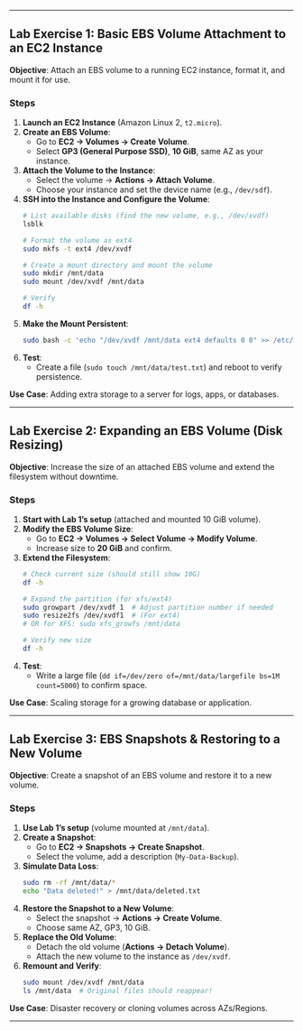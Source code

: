 
---

## **Lab Exercise 1: Basic EBS Volume Attachment to an EC2 Instance**  
**Objective**: Attach an EBS volume to a running EC2 instance, format it, and mount it for use.  

### **Steps**  
1. **Launch an EC2 Instance** (Amazon Linux 2, `t2.micro`).  
2. **Create an EBS Volume**:  
   - Go to **EC2 → Volumes → Create Volume**.  
   - Select **GP3 (General Purpose SSD)**, **10 GiB**, same AZ as your instance.  
3. **Attach the Volume to the Instance**:  
   - Select the volume → **Actions → Attach Volume**.  
   - Choose your instance and set the device name (e.g., `/dev/sdf`).  
4. **SSH into the Instance and Configure the Volume**:  
   ```bash
   # List available disks (find the new volume, e.g., /dev/xvdf)
   lsblk

   # Format the volume as ext4
   sudo mkfs -t ext4 /dev/xvdf

   # Create a mount directory and mount the volume
   sudo mkdir /mnt/data
   sudo mount /dev/xvdf /mnt/data

   # Verify
   df -h
   ```  
5. **Make the Mount Persistent**:  
   ```bash
   sudo bash -c 'echo "/dev/xvdf /mnt/data ext4 defaults 0 0" >> /etc/fstab'
   ```  
6. **Test**:  
   - Create a file (`sudo touch /mnt/data/test.txt`) and reboot to verify persistence.  

**Use Case**: Adding extra storage to a server for logs, apps, or databases.  

---

## **Lab Exercise 2: Expanding an EBS Volume (Disk Resizing)**  
**Objective**: Increase the size of an attached EBS volume and extend the filesystem without downtime.  

### **Steps**  
1. **Start with Lab 1’s setup** (attached and mounted 10 GiB volume).  
2. **Modify the EBS Volume Size**:  
   - Go to **EC2 → Volumes → Select Volume → Modify Volume**.  
   - Increase size to **20 GiB** and confirm.  
3. **Extend the Filesystem**:  
   ```bash
   # Check current size (should still show 10G)
   df -h

   # Expand the partition (for xfs/ext4)
   sudo growpart /dev/xvdf 1  # Adjust partition number if needed
   sudo resize2fs /dev/xvdf1  # (For ext4)
   # OR for XFS: sudo xfs_growfs /mnt/data

   # Verify new size
   df -h
   ```  
4. **Test**:  
   - Write a large file (`dd if=/dev/zero of=/mnt/data/largefile bs=1M count=5000`) to confirm space.  

**Use Case**: Scaling storage for a growing database or application.  

---

## **Lab Exercise 3: EBS Snapshots & Restoring to a New Volume**  
**Objective**: Create a snapshot of an EBS volume and restore it to a new volume.  

### **Steps**  
1. **Use Lab 1’s setup** (volume mounted at `/mnt/data`).  
2. **Create a Snapshot**:  
   - Go to **EC2 → Snapshots → Create Snapshot**.  
   - Select the volume, add a description (`My-Data-Backup`).  
3. **Simulate Data Loss**:  
   ```bash
   sudo rm -rf /mnt/data/*
   echo "Data deleted!" > /mnt/data/deleted.txt
   ```  
4. **Restore the Snapshot to a New Volume**:  
   - Select the snapshot → **Actions → Create Volume**.  
   - Choose same AZ, GP3, 10 GiB.  
5. **Replace the Old Volume**:  
   - Detach the old volume (**Actions → Detach Volume**).  
   - Attach the new volume to the instance as `/dev/xvdf`.  
6. **Remount and Verify**:  
   ```bash
   sudo mount /dev/xvdf /mnt/data
   ls /mnt/data  # Original files should reappear!
   ```  

**Use Case**: Disaster recovery or cloning volumes across AZs/Regions.  

---
